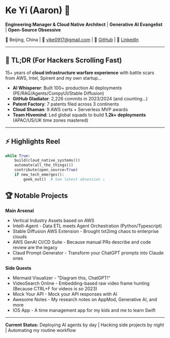 # Ke Yi (Aaron) 🚀  
**Engineering Manager & Cloud Native Architect** | **Generative AI Evangelist** | **Open-Source Obsessive**  

📍 Beijing, China | 📧 [yike0917@gmail.com](mailto:yike0917@gmail.com) | 🔗 [GitHub](https://github.com/yike5460/) | 💼 [LinkedIn](www.linkedin.com/in/AaronYi/)  

---

## **🚀 TL;DR (For Hackers Scrolling Fast)**
15+ years of **cloud infrastructure warfare experience** with battle scars from AWS, Intel, Spirent and my own startup...
- **AI Whisperer**: Built 100+ production AI deployments (PE/RAG/Agents/CompyUI/Stable Diffusion)  
- **GitHub Gladiator**: 2,226 commits in 2023/2024 (and counting...)  
- **Patent Factory**: 7 patents filed across 3 continents  
- **Cloud Shaman**: 9 AWS certs + Serverless MVP awards
- **Team Hivemind**: Led global squads to build **1.2k+ deployments** (APAC/US/UK time zones mastered)  

---

## **⚡️ Highlights Reel**  
```python
while True:
    build(cloud_native_systems())
    automate(all_the_things())
    contribute(open_source=True)
    if new_tech_emerges():
        geek_out()  # See latest obsession ↓
```
## **🏆 Notable Projects**
**Main Arsenal**
- Vertical Industry Assets based on AWS
- Intelli-Agent - Data ETL meets Agent Orchestration (Python/Typescript)
- Stable Diffusion AWS Extension - Brought txt2img chaos to enterprise clouds
- AWS GenAI CI/CD Suite - Because manual PRs describe and code review are the legacy
- Claud Prompt Generator - Transform your ChatGPT prompts into Claude ones

**Side Quests**
- Mermaid Visualizer - "Diagram this, ChatGPT!"
- VideoSearch Online - Embedding-based raw video frame hunting (Because CTRL+F for videos is so 2023)
- Mock Your API - Mock your API responses with AI
- Awesome Notes - My research notes on AppMod, Generative AI, and more
- IOS App - A time management app for my kids and me to learn Swift

---

**Current Status:**
Deploying AI agents by day | Hacking side projects by night | Automating my routine workflow
